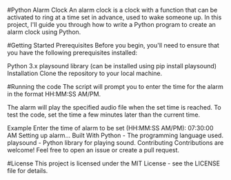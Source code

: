 #Python Alarm Clock
An alarm clock is a clock with a function that can be activated to ring at a time set in advance, used to wake someone up. In this project, I'll guide you through how to write a Python program to create an alarm clock using Python.

#Getting Started
Prerequisites
Before you begin, you'll need to ensure that you have the following prerequisites installed:

Python 3.x
playsound library (can be installed using pip install playsound)
Installation
Clone the repository to your local machine.

#Running the code
The script will prompt you to enter the time for the alarm in the format HH:MM:SS AM/PM.

The alarm will play the specified audio file when the set time is reached.
To test the code, set the time a few minutes later than the current time.

Example
Enter the time of alarm to be set (HH:MM:SS AM/PM):
07:30:00 AM
Setting up alarm...
Built With
Python - The programming language used.
playsound - Python library for playing sound.
Contributing
Contributions are welcome! Feel free to open an issue or create a pull request.

#License
This project is licensed under the MIT License - see the LICENSE file for details.
